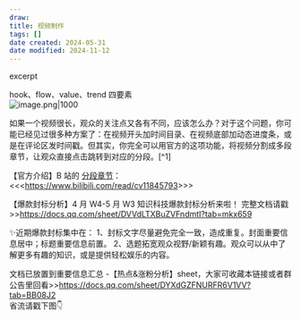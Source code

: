 ```yaml
---
draw:
title: 视频制作
tags: []
date created: 2024-05-31
date modified: 2024-11-12
---
```


excerpt

<!-- more -->

hook、flow、value、trend 四要素  
![image.png|1000](https://imagehosting4picgo.oss-cn-beijing.aliyuncs.com/imagehosting/fix-dir%2Fpicgo%2Fpicgo-clipboard-images%2F2024%2F08%2F11%2F16-50-34-58c1b5ab106587f3005211ba024c1c2e-202408111650377-59a9f3.png)

如果一个视频很长，观众的关注点又各有不同，应该怎么办？对于这个问题，你可能已经见过很多种方案了：在视频开头加时间目录、在视频底部加动态进度条，或是在评论区发时间戳。但其实，你完全可以用官方的这项功能，将视频分割成多段章节，让观众直接点击跳转到对应的分段。[^1]

【官方介绍】B 站的 [分段章节](分段章节)：<<<<https://www.bilibili.com/read/cv11845793>>>>

【爆款封标分析】4 月 W4-5 月 W3 知识科技爆款封标分析来啦！
完整文档请戳>>https://docs.qq.com/sheet/DVVdLTXBuZVFndmtI?tab=mkx659

✨近期爆款封标集中在：
1、封标文字尽量避免完全一致，造成重复。封面重要信息居中；标题重要信息前置。
2、选题拓宽观众视野/新颖有趣。观众可以从中了解更多有趣的知识，或是提供轻松娱乐的内容。

文档已放置到重要信息汇总 -【热点&涨粉分析】sheet，大家可收藏本链接或者群公告里回看>>https://docs.qq.com/sheet/DYXdGZFNURFR6V1VV?tab=BB08J2  
省流请戳下图👇
